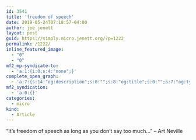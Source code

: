 ```yaml
---
id: 3541
title: 'freedom of speech'
date: 2019-05-24T07:18:57-04:00
author: joe jenett
layout: post
guid: https://simply.micro.jenett.org/?p=1222
permalink: /1222/
inline_featured_image:
  - "0"
  - "0"
mf2_mp-syndicate-to:
  - 'a:1:{i:0;s:4:"none";}'
complete_open_graph:
  - 'a:7:{s:14:"og:description";s:0:"";s:8:"og:title";s:0:"";s:7:"og:type";s:0:"";s:12:"twitter:card";s:7:"summary";s:15:"twitter:creator";s:0:"";s:19:"twitter:description";s:0:"";s:8:"og:image";s:0:"";}'
mf2_syndication:
  - 'a:0:{}'
categories:
  - micro
kind:
  - Article
---
```

“It’s freedom of speech as long as you don’t say too much...” &ndash; Art Neville